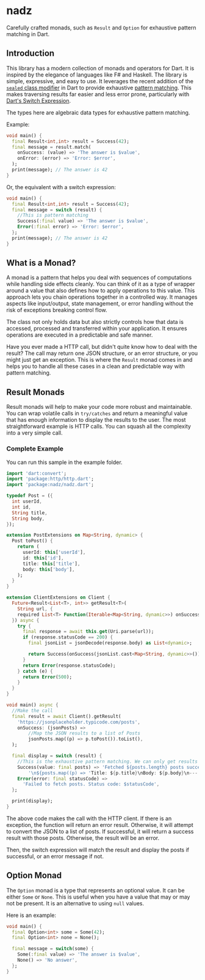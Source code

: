 # nadz

Carefully crafted monads, such as `Result` and `Option` for exhaustive pattern matching in Dart.

## Introduction
This library has a modern collection of monads and operators for Dart. It is inspired by the elegance of languages like F# and Haskell. The library is simple, expressive, and easy to use. It leverages the recent addition of the [`sealed` class modifier](https://dart.dev/language/class-modifiers#sealed) in Dart to provide exhaustive [pattern matching](https://dart.dev/language/patterns). This makes traversing results far easier and less error prone, particularly with [Dart's Switch Expression](https://www.christianfindlay.com/blog/dart-switch-expressions).

The types here are algebraic data types for exhaustive pattern matching.

Example: 
```dart
void main() {
  final Result<int,int> result = Success(42);
  final message = result.match(
    onSuccess: (value) => 'The answer is $value',
    onError: (error) => 'Error: $error',
  );
  print(message); // The answer is 42
}
```

Or, the equivalent with a switch expression:

```dart
void main() {
  final Result<int,int> result = Success(42);
  final message = switch (result) {
    //This is pattern matching
    Success(:final value) => 'The answer is $value',
    Error(:final error) => 'Error: $error',
  };
  print(message); // The answer is 42
}
```

## What is a Monad?

A monad is a pattern that helps you deal with sequences of computations while handling side effects cleanly. You can think of it as a type of wrapper around a value that also defines how to apply operations to this value. This approach lets you chain operations together in a controlled way. It manages aspects like input/output, state management, or error handling without the risk of exceptions breaking control flow. 

The class not only holds data but also strictly controls how that data is accessed, processed and transferred within your application. It ensures operations are executed in a predictable and safe manner.

Have you ever made a HTTP call, but didn't quite know how to deal with the result? The call may return one JSON structure, or an error structure, or you might just get an exception. This is where the `Result` monad comes in and helps you to handle all these cases in a clean and predictable way with pattern matching.

## Result Monads

Result monads will help to make your code more robust and maintainable. You can wrap volatile calls in `try/catches` and return a meaningful value that has enough information to display the results to the user. The most straightforward example is HTTP calls. You can squash all the complexity into a very simple call.

### Complete Example

You can run this sample in the example folder.

```dart
import 'dart:convert';
import 'package:http/http.dart';
import 'package:nadz/nadz.dart';

typedef Post = ({
  int userId,
  int id,
  String title,
  String body,
});

extension PostExtensions on Map<String, dynamic> {
  Post toPost() {
    return (
      userId: this['userId'],
      id: this['id'],
      title: this['title'],
      body: this['body'],
    );
  }
}

extension ClientExtensions on Client {
  Future<Result<List<T>, int>> getResult<T>(
    String url, {
    required List<T> Function(Iterable<Map<String, dynamic>>) onSuccess,
  }) async {
    try {
      final response = await this.get(Uri.parse(url));
      if (response.statusCode == 200) {
        final jsonList = jsonDecode(response.body) as List<dynamic>;

        return Success(onSuccess(jsonList.cast<Map<String, dynamic>>()));
      }
      return Error(response.statusCode);
    } catch (e) {
      return Error(500);
    }
  }
}

void main() async {
  //Make the call
  final result = await Client().getResult(
    'https://jsonplaceholder.typicode.com/posts',
    onSuccess: (jsonPosts) =>
        //Map the JSON results to a list of Posts
        jsonPosts.map((p) => p.toPost()).toList(),
  );

  final display = switch (result) {
    //This is the exhaustive pattern matching. We can only get results of these types
    Success(value: final posts) => 'Fetched ${posts.length} posts successfully!'
        '\n${posts.map((p) => 'Title: ${p.title}\nBody: ${p.body}\n---').join('\n')}',
    Error(error: final statusCode) =>
      'Failed to fetch posts. Status code: $statusCode',
  };

  print(display);
}
```

The above code makes the call with the HTTP client. If there is an exception, the function will return an error result. Otherwise, it will attempt to convert the JSON to a list of posts. If successful, it will return a success result with those posts. Otherwise, the result will be an error.

Then, the switch expression will match the result and display the posts if successful, or an error message if not.

## Option Monad

The `Option` monad is a type that represents an optional value. It can be either `Some` or `None`. This is useful when you have a value that may or may not be present. It is an alternative to using `null` values.

Here is an example:

```dart
void main() {
  final Option<int> some = Some(42);
  final Option<int> none = None();

  final message = switch(some) {
    Some(:final value) => 'The answer is $value',
    None() => 'No answer',
  };
}
```